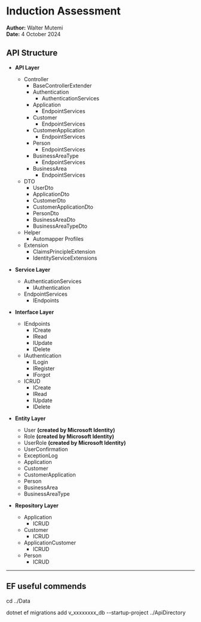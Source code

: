 # Induction Assessment

**Author:** Walter Mutemi  
**Date:** 4 October 2024  

## API Structure

- **API Layer**
  - Controller
    - BaseControllerExtender
    - Authentication
      - AuthenticationServices
    - Application
      - EndpointServices
    - Customer
      - EndpointServices
    - CustomerApplication
      - EndpointServices
    - Person
      - EndpointServices
    - BusinessAreaType
      - EndpointServices
    - BusinessArea
      - EndpointServices
  - DTO
    - UserDto
    - ApplicationDto
    - CustomerDto
    - CustomerApplicationDto
    - PersonDto
    - BusinessAreaDto
    - BusinessAreaTypeDto
  - Helper
    - Automapper Profiles
  - Extension
    - ClaimsPrincipleExtension
    - IdentityServiceExtensions

- **Service Layer**
  - AuthenticationServices
    - IAuthentication
  - EndpointServices
    - IEndpoints

- **Interface Layer**
  - IEndpoints
    - ICreate
    - IRead
    - IUpdate
    - IDelete
  - IAuthentication
    - ILogin
    - IRegister
    - IForgot
  - ICRUD
    - ICreate
    - IRead
    - IUpdate
    - IDelete

- **Entity Layer**
  - User **(created by Microsoft Identity)**
  - Role **(created by Microsoft Identity)**
  - UserRole **(created by Microsoft Identity)**
  - UserConfirmation
  - ExceptionLog
  - Application
  - Customer
  - CustomerApplication
  - Person
  - BusinessArea
  - BusinessAreaType

- **Repository Layer**
  - Application
    - ICRUD
  - Customer
    - ICRUD
  - ApplicationCustomer
    - ICRUD
  - Person
    - ICRUD

---

## EF  useful commends

cd ../Data

dotnet ef migrations add v_xxxxxxxx_db --startup-project ../ApiDirectory




